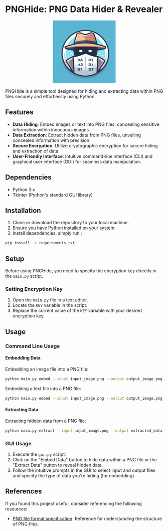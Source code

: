 
<!-- Big Endian -->

# PNGHide: PNG Data Hider & Revealer

<p align="center">
  <img src="./examples/image.jpeg" width="200" alt="PNGHide Logo">
</p>


PNGHide is a simple tool designed for hiding and extracting data within PNG files securely and effortlessly using Python.

## Features

- **Data Hiding**: Embed images or text into PNG files, concealing sensitive information within innocuous images.
- **Data Extraction**: Extract hidden data from PNG files, unveiling concealed information with precision.
- **Secure Encryption**: Utilize cryptographic encryption for secure hiding and extraction of data.
- **User-Friendly Interface**: Intuitive command-line interface (CLI) and graphical user interface (GUI) for seamless data manipulation.



## Dependencies

- Python 3.x
- Tkinter (Python's standard GUI library)

## Installation

1. Clone or download the repository to your local machine.
2. Ensure you have Python installed on your system.
3. Install dependencies, simply run :
```bash
pip install -r requirements.txt
```


## Setup

Before using PNGHide, you need to specify the encryption key directly in the `main.py` script.

### Setting Encryption Key

1. Open the `main.py` file in a text editor.
2. Locate the `KEY` variable in the script.
3. Replace the current value of the `KEY` variable with your desired encryption key.



## Usage

### Command Line Usage


#### Embedding Data

Embedding an image file into a PNG file:

```bash
python main.py embed --input input_image.png --output output_image.png --file data_to_hide.png
```

Embedding a text file into a PNG file:

```bash
python main.py embed --input input_image.png --output output_image.png --file data_to_hide.txt
```


#### Extracting Data

Extracting hidden data from a PNG file:
```bash
python main.py extract --input input_image.png --output extracted_data
```


### GUI Usage

1. Execute the `gui.py` script:
2. Click on the "Embed Data" button to hide data within a PNG file or the "Extract Data" button to reveal hidden data.
3. Follow the intuitive prompts in the GUI to select input and output files and specify the type of data you're hiding (for embedding).



## References

If you found this project useful, consider referencing the following resources:

- [PNG file format specification](http://www.libpng.org/pub/png/spec/1.2/PNG-Contents.html): Reference for understanding the structure of PNG files.
